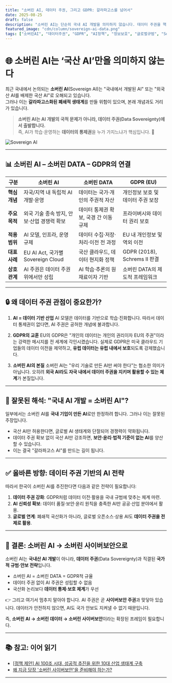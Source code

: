 ```yaml
---
title: "소버린 AI, 데이터 주권, 그리고 GDPR: 갈라파고스를 넘어서"
date: 2025-08-25
draft: false
description: "소버린 AI는 단순히 국내 AI 개발을 의미하지 않습니다. 데이터 주권을 핵심으로 하는 글로벌 규범, 특히 GDPR과 맞닿아 있으며, AI 주권은 곧 데이터 주권 위에서만 성립할 수 있습니다. 본 글은 소버린 AI 논의를 올바른 관점에서 정리합니다."
featured_image: "cdn/column/sovereign-ai-data.png"
tags: ["소버린AI", "데이터주권", "GDPR", "AI정책", "정보보호", "글로벌규범", "Sovereign"]
---
```


# 🌐 소버린 AI는 ‘국산 AI’만을 의미하지 않는다

최근 국내에서 논의되는 **소버린 AI**(Sovereign AI)는 "국내에서 개발된 AI" 또는 "외국산 AI를 배제한 국산 AI"로 오해되고 있습니다.  
그러나 이는 **갈라파고스화된 폐쇄적 생태계**를 만들 위험이 있으며, 본래 개념과도 거리가 있습니다.  

> **소버린 AI는 AI 개발의 국적 문제가 아니라, 데이터 주권(Data Sovereignty)에서 출발합니다.**  
> 즉, AI가 학습·운영하는 **데이터의 통제권**을 누가 가지느냐가 핵심입니다. 🔑

<!--more-->

![Sovereign AI](https://blog.plura.io/cdn/column/sovereign-ai-data.png)

---

## 📊 소버린 AI – 소버린 DATA – GDPR의 연결

| 구분 | **소버린 AI** | **소버린 DATA** | **GDPR (EU)** |
|------|---------------|------------------|----------------|
| **핵심 개념** | 자국/지역 내 독립적 AI 개발·운영 | 데이터는 국가·개인의 주권적 자산 | 개인정보 보호 및 데이터 주권 보장 |
| **주요 목적** | 외국 기술 종속 방지, 안보·산업 경쟁력 확보 | 데이터 통제권 확보, 국경 간 이동 규제 | 프라이버시와 데이터 권리 보호 |
| **적용 범위** | AI 모델, 인프라, 운영 규제 | 데이터 수집·저장·처리·이전 전 과정 | EU 내 개인정보 및 역외 이전 |
| **대표 사례** | EU AI Act, 국가별 Sovereign Cloud | 국산 클라우드, 데이터 현지화 정책 | GDPR (2018), Schrems II 판결 |
| **상호 관계** | AI 주권은 데이터 주권 위에서만 성립 | AI 학습·추론의 원재료이자 기반 | 소버린 DATA의 제도적 프레임워크 |

---

## 🔒 왜 데이터 주권 관점이 중요한가?

1. **AI = 데이터 기반 산업**
   AI 모델은 데이터를 기반으로 학습·진화합니다. 따라서 데이터 통제권이 없다면, AI 주권은 공허한 개념에 불과합니다.

2. **GDPR의 교훈**
   EU의 GDPR은 "개인의 데이터는 개인의 권리이자 EU의 주권"이라는 강력한 메시지를 전 세계에 각인시켰습니다. 실제로 GDPR은 미국 클라우드 기업들의 데이터 이전을 제약하고, **유럽 데이터는 유럽 내에서 보호**되도록 강제했습니다.

3. **소버린 AI의 본질**
   소버린 AI는 "우리 기술로 만든 AI만 써야 한다"는 협소한 의미가 아닙니다. 오히려 **외국 AI라도 자국 내에서 데이터 주권을 지키며 활용할 수 있는 체계**가 본질입니다.

---

## 🚫 잘못된 해석: "국내 AI 개발 = 소버린 AI"?

일부에서는 소버린 AI를 **국내 기업이 만든 AI**로만 한정하려 합니다. 그러나 이는 잘못된 주장입니다.

* 국산 AI만 허용한다면, 글로벌 AI 생태계와 단절되어 경쟁력이 약화됩니다.
* 데이터 주권 확보 없이 국산 AI만 강조하면, **보안·윤리·법적 기준이 없는 AI**를 양산할 수 있습니다.
* 이는 결국 "갈라파고스 AI"를 만드는 길이 됩니다.

---

## ✅ 올바른 방향: 데이터 주권 기반의 AI 전략

따라서 한국이 소버린 AI를 추진한다면 다음과 같은 전략이 필요합니다:

1. **데이터 주권 강화**: GDPR처럼 데이터 이전·활용을 국내 규범에 맞추는 체계 마련.
2. **AI 신뢰성 확보**: 데이터 품질·보안·윤리 원칙을 충족한 AI만 공공·산업 분야에서 활용.
3. **글로벌 연계**: 폐쇄적 국산화가 아니라, 글로벌 오픈소스·상용 AI도 **데이터 주권을 전제로 활용**.

---

## 🧩 결론: 소버린 AI → 소버린 사이버보안으로

소버린 AI는 **국내산 AI 개발**이 아니라,
**데이터 주권**(Data Sovereignty)과 직결된 **국가적 규범·안보 전략**입니다.

* 소버린 AI = 소버린 DATA = GDPR적 규율
* 데이터 주권 없이 AI 주권은 성립할 수 없음
* 국산화 논리보다 **데이터 통제·보호 체계**가 우선

👉 그리고 여기서 멈추지 말아야 합니다.
AI 주권은 곧 **사이버보안 주권**과 맞닿아 있습니다.
데이터가 안전하지 않으면, AI도 국가 안보도 지켜낼 수 없기 때문입니다.

즉, **소버린 AI → 소버린 데이터 → 소버린 사이버보안**이라는 확장된 프레임이 필요합니다.

---

## 📚 참고: 이어 읽기

* [[정책 제안] AI 100조 시대, 성공적 추진을 위한 10대 산업 생태계 구축](https://blog.plura.io/ko/column/policy-proposal-ai/)
* [왜 지금 당장 '소버린 사이버보안'을 준비해야 하는가?](https://blog.plura.io/ko/column/sovereign-cybersecurity/)

---
